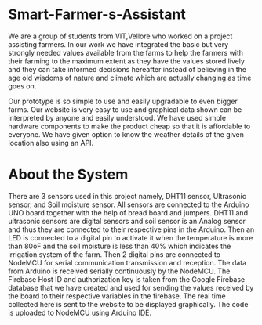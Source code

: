 # Smart-Farmer-s-Assistant
We are a group of students from VIT,Vellore who worked on a project assisting farmers. In our work we have integrated the basic but very strongly needed values available from the farms to help the farmers with their farming to the maximum extent as they have the values stored lively and they can take informed decisions hereafter instead of believing in the age old wisdoms of nature and climate which are actually changing as time goes on.

Our prototype is so simple to use and easily upgradable to even bigger farms. Our website is very easy to use and graphical data shown can be interpreted by anyone and
easily understood. We have used simple hardware components to make the product cheap so that it is affordable to everyone. We have given option to know the weather details of the given location also using an API.

# About the System
There are 3 sensors used in this project namely, DHT11 sensor, Ultrasonic sensor, and Soil moisture sensor. 
All sensors are connected to the Arduino UNO board together with the help of bread board and jumpers. 
DHT11 and ultrasonic sensors are digital sensors and soil sensor is an Analog sensor and thus they are connected to their respective pins in the Arduino. 
Then an LED is connected to a digital pin to activate it when the temperature is more than 80oF and the soil moisture is less than 40% which indicates the irrigation system of the farm. 
Then 2 digital pins are connected to NodeMCU for serial communication transmission and reception.
The data from Arduino is received serially continuously by the NodeMCU. 
The Firebase Host ID and authorization key is taken from the Google Firebase database that we have created and
used for sending the values received by the board to their respective variables in the firebase.
The real time collected here is sent to the website to be displayed graphically. The code is
uploaded to NodeMCU using Arduino IDE.
